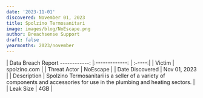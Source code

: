 ```yaml
---
date: '2023-11-01'
discovered: November 01, 2023
title: Spolzino Termosanitari
image: images/blog/NoEscape.png
author: Breachsense Support
draft: false
yearmonths: 2023/november
---
```



| Data Breach Report
------------:     |:-------------:    | :-----:|
| Victim      | spolzino.com      | 
| Threat Actor      | NoEscape      | 
| Date Discovered      | Nov 01, 2023      | 
| Description      | Spolzino Termosanitari is a seller of a variety of components and accessories for use in the plumbing and heating sectors.      | 
| Leak Size      | 4GB      | 

